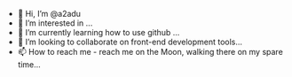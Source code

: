 - 👋 Hi, I’m @a2adu
- 👀 I’m interested in ...
- 🌱 I’m currently learning how to use github ...
- 💞️ I’m looking to collaborate on front-end development tools...
- 📫 How to reach me - reach me on the Moon, walking there on my spare time...

<!---
a2adu/a2adu is a ✨ special ✨ repository because its `README.md` (this file) appears on your GitHub profile.
You can click the Preview link to take a look at your changes.
--->

